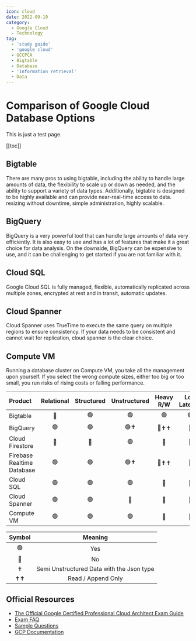 ```yaml
---
icon: cloud
date: 2022-09-10
category:
  - Google Cloud
  - Technology
tag:
  - 'study guide'
  - 'google cloud'
  - GCCPCA
  - Bigtable
  - Database
  - 'Information retrieval'
  - Data
---
```


# Comparison of Google Cloud Database Options

This is just a test page.

[[toc]]

## Bigtable
There are many pros to using bigtable, including the ability to handle large amounts of data, the flexibility to scale up or down as needed, and the ability to support a variety of data types. Additionally, bigtable is designed to be highly available and can provide near-real-time access to data. resizing without downtime, simple administration, highly scalable.
## BigQuery
BigQuery is a very powerful tool that can handle large amounts of data very efficiently. It is also easy to use and has a lot of features that make it a great choice for data analysis. On the downside, BigQuery can be expensive to use, and it can be challenging to get started if you are not familiar with it. 
## Cloud SQL
Google Cloud SQL is fully managed, flexible, automatically replicated across multiple zones, encrypted at rest and in transit, automatic updates.
## Cloud Spanner
Cloud Spanner uses TrueTime to execute the same query on multiple regions to ensure consistency. If your data needs to be consistent and cannot wait for replication, cloud spanner is the clear choice.
## Compute VM
Running a database cluster on Compute VM, you take all the management upon yourself. If you select the wrong compute sizes, either too big or too small, you run risks of rising costs or falling performance.

|Product      |Relational|Structured|Unstructured|Heavy R/W|Low Latency|Global Consistency|
|:------------|:--------:|:----------:|:----------:|:-------:|:---------:|:----:|
| Bigtable    |     🔴  |🟢|    🟢      |     🟢  |     🟢    |🔴  |
| BigQuery    |     🟢  |🟢|    🟢✝     |     🔴✝✝|     🔴    |🔴  |
| Cloud Firestore|  🔴  |🔴|    🟢     |     🔴|     🔴    |🔴  |
| Firebase Realtime Database|     🟢  |🟢|    🟢✝     |     🔴✝✝|     🔴    |🟢  |
|Cloud SQL    |     🟢  |🟢|    🟢      |     🔴  |     🔴    |🔴  |
|Cloud Spanner|     🟢  |🟢|    🔴      |     🔴  |     🔴    |🟢  |
|Compute VM   |     🟢  |🟢|    🟢      |     🔴  |     🔴    |🔴  |

| Symbol  |    Meaning   |
|:-------:|:-------------:|
|   🟢    | Yes          |
|   🔴    | No           |
|✝|  Semi Unstructured Data with the Json type|
|✝✝| Read / Append Only|
## Official Resources
* [The Official Google Certified Professional Cloud Architect Exam
  Guide](http://cloud.google.com/certification/guides/professional-cloud-architect)
* [Exam FAQ](http://cloud.google.com/certification/faqs/#0)
* [Sample Questions](http://cloud.google.com/certiications/cloud-architect)
* [GCP Documentation](http://cloud.google.com/docs)